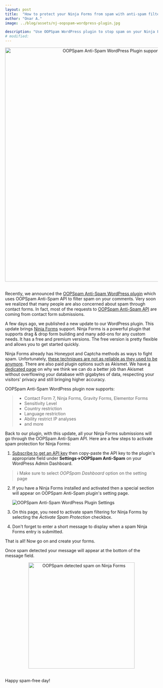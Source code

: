 ```yaml
---
layout: post
title:  "How to protect your Ninja Forms from spam with anti-spam filter API"
author: "Onar A."
image: ../blog/assets/nj-oopspam-wordpress-plugin.jpg

description: "Use OOPSpam WordPress plugin to stop spam on your Ninja Forms"
# modified: 
---
```

<center>
<a href="https://wordpress.org/plugins/oopspam-anti-spam/">
<img width="772" alt="OOPSpam Anti-Spam WordPress Plugin supports Ninja Forms" src="/blog/assets/nj-oopspam-wordpress-plugin-header.jpg">
</a>
</center>
<br/>

Recently, we announced the [OOPSpam Anti-Spam WordPress plugin](https://wordpress.org/plugins/oopspam-anti-spam/) which uses OOPSpam Anti-Spam API to filter spam on your comments. Very soon we realized that many people are also concerned about spam through contact forms. In fact, most of the requests to [OOPSpam Anti-Spam API](https://oopspam.com) are coming from contact form submissions.

A few days ago, we published a new update to our WordPress plugin. This update brings [Ninja Forms](https://ninjaforms.com/) support. Ninja Forms is a powerful plugin that supports drag & drop form building and many add-ons for any custom needs. It has a free and premium versions. The free version is pretty flexible and allows you to get started quickly.

Ninja Forms already has Honeypot and Captcha methods as ways to fight spam. Unfortunately, [these techniques are not as reliable as they used to be anymore](https://www.oopspam.com/blog/how-to-add-spamfilter-to-a-contact-form). There are also paid plugin options such as Akismet. We have [a dedicated page](https://www.oopspam.com/akismet-alternative.html) on why we think we can do a better job than Akismet without overflowing your database with gigabytes of data, respecting your visitors' privacy and still bringing higher accuracy.

OOPSpam Anti-Spam WordPress plugin now supports:

> - Contact Form 7, Ninja Forms, Gravity Forms, Elementor Forms
> - Sensitivity Level
> - Country restriction
> - Language restriction
> - Ability restrict IP analyses
> - and more

Back to our plugin, with this update, all your Ninja Forms submissions will go through the OOPSpam Anti-Spam API. 
Here are a few steps to activate spam protection for Ninja Forms:

1. [Subscribe to get an API key](https://app.oopspam.com/Identity/Account/Register) then copy-paste the API key to the plugin's appropriate field under __Settings->OOPSpam Anti-Spam__ on your WordPress Admin Dashboard.

> ℹ️ Make sure to select *OOPSpam Dashboard* option on the setting page

2. If you have a Ninja Forms installed and activated then a special section will appear on OOPSpam Anti-Spam plugin's setting page.

    ![OOPSpam Anti-Spam WordPress Plugin Settings](/blog/assets/oopspam-nj-settings.png "OOPSpam Anti-Spam WordPress Plugin Settings")

3. On this page, you need to activate spam filtering for Ninja Forms by selecting the *Activate Spam Protection* checkbox.

4. Don't forget to enter a short message to display when a spam Ninja Forms entry is submitted.

That is all! Now go on and create your forms.

Once spam detected your message will appear at the bottom of the message field.
<center>
<img width="350" alt="OOPSpam detected spam on Ninja Forms" src="/blog/assets/nj-spam-detected.png">
</center>
<br/>

Happy spam-free day!

